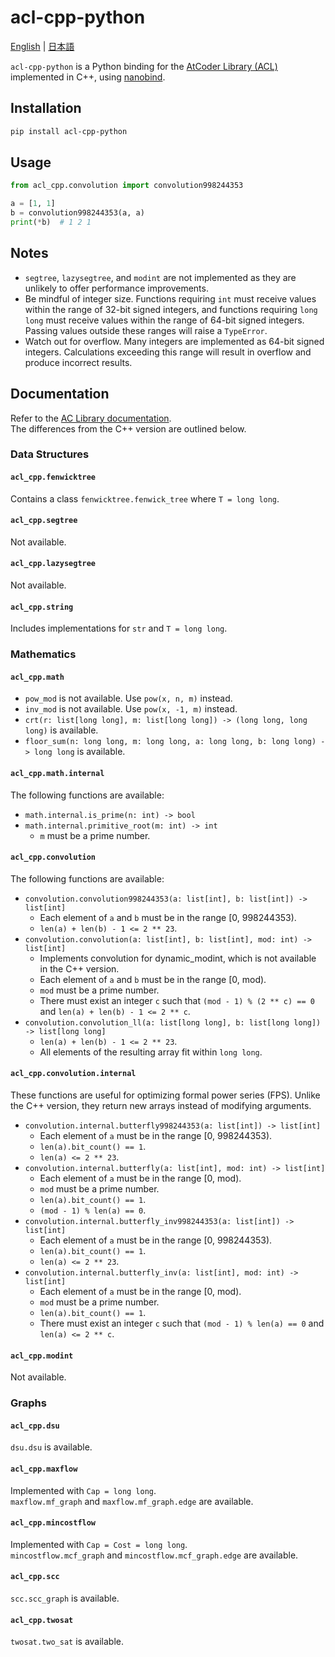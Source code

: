 # acl-cpp-python

[English](https://github.com/tatyam-prime/acl-cpp-python/blob/main/README.md) | [日本語](https://github.com/tatyam-prime/acl-cpp-python/blob/main/README_ja.md)

`acl-cpp-python` is a Python binding for the [AtCoder Library (ACL)](https://github.com/atcoder/ac-library) implemented in C++, using [nanobind](https://github.com/wjakob/nanobind).

## Installation

```bash
pip install acl-cpp-python
```

## Usage

```python
from acl_cpp.convolution import convolution998244353

a = [1, 1]
b = convolution998244353(a, a)
print(*b)  # 1 2 1
```

## Notes

- `segtree`, `lazysegtree`, and `modint` are not implemented as they are unlikely to offer performance improvements.
- Be mindful of integer size. Functions requiring `int` must receive values within the range of 32-bit signed integers, and functions requiring `long long` must receive values within the range of 64-bit signed integers. Passing values outside these ranges will raise a `TypeError`.
- Watch out for overflow. Many integers are implemented as 64-bit signed integers. Calculations exceeding this range will result in overflow and produce incorrect results.

## Documentation

Refer to the [AC Library documentation](https://atcoder.github.io/ac-library/production/document_en/).  
The differences from the C++ version are outlined below.

### Data Structures

#### `acl_cpp.fenwicktree`

Contains a class `fenwicktree.fenwick_tree` where `T = long long`.

#### `acl_cpp.segtree`

Not available.

#### `acl_cpp.lazysegtree`

Not available.

#### `acl_cpp.string`

Includes implementations for `str` and `T = long long`.

### Mathematics

#### `acl_cpp.math`

- `pow_mod` is not available. Use `pow(x, n, m)` instead.
- `inv_mod` is not available. Use `pow(x, -1, m)` instead.
- `crt(r: list[long long], m: list[long long]) -> (long long, long long)` is available.
- `floor_sum(n: long long, m: long long, a: long long, b: long long) -> long long` is available.

#### `acl_cpp.math.internal`

The following functions are available:

- `math.internal.is_prime(n: int) -> bool`
- `math.internal.primitive_root(m: int) -> int`  
  - `m` must be a prime number.

#### `acl_cpp.convolution`

The following functions are available:

- `convolution.convolution998244353(a: list[int], b: list[int]) -> list[int]`  
  - Each element of `a` and `b` must be in the range [0, 998244353).
  - `len(a) + len(b) - 1 <= 2 ** 23`.
- `convolution.convolution(a: list[int], b: list[int], mod: int) -> list[int]`  
  - Implements convolution for dynamic_modint, which is not available in the C++ version.
  - Each element of `a` and `b` must be in the range [0, mod).
  - `mod` must be a prime number.
  - There must exist an integer `c` such that `(mod - 1) % (2 ** c) == 0` and `len(a) + len(b) - 1 <= 2 ** c`.
- `convolution.convolution_ll(a: list[long long], b: list[long long]) -> list[long long]`  
  - `len(a) + len(b) - 1 <= 2 ** 23`.
  - All elements of the resulting array fit within `long long`.

#### `acl_cpp.convolution.internal`

These functions are useful for optimizing formal power series (FPS). Unlike the C++ version, they return new arrays instead of modifying arguments.

- `convolution.internal.butterfly998244353(a: list[int]) -> list[int]`  
  - Each element of `a` must be in the range [0, 998244353).
  - `len(a).bit_count() == 1`.
  - `len(a) <= 2 ** 23`.
- `convolution.internal.butterfly(a: list[int], mod: int) -> list[int]`  
  - Each element of `a` must be in the range [0, mod).
  - `mod` must be a prime number.
  - `len(a).bit_count() == 1`.
  - `(mod - 1) % len(a) == 0`.
- `convolution.internal.butterfly_inv998244353(a: list[int]) -> list[int]`  
  - Each element of `a` must be in the range [0, 998244353).
  - `len(a).bit_count() == 1`.
  - `len(a) <= 2 ** 23`.
- `convolution.internal.butterfly_inv(a: list[int], mod: int) -> list[int]`  
  - Each element of `a` must be in the range [0, mod).
  - `mod` must be a prime number.
  - `len(a).bit_count() == 1`.
  - There must exist an integer `c` such that `(mod - 1) % len(a) == 0` and `len(a) <= 2 ** c`.

#### `acl_cpp.modint`

Not available.

### Graphs

#### `acl_cpp.dsu`

`dsu.dsu` is available.

#### `acl_cpp.maxflow`

Implemented with `Cap = long long`.  
`maxflow.mf_graph` and `maxflow.mf_graph.edge` are available.

#### `acl_cpp.mincostflow`

Implemented with `Cap = Cost = long long`.  
`mincostflow.mcf_graph` and `mincostflow.mcf_graph.edge` are available.

#### `acl_cpp.scc`

`scc.scc_graph` is available.

#### `acl_cpp.twosat`

`twosat.two_sat` is available.
